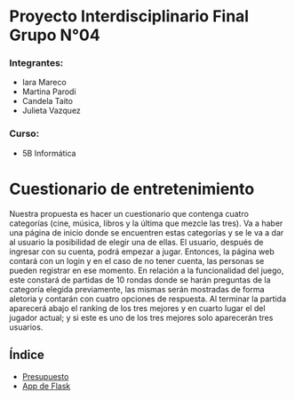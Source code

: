 # Proyecto Interdisciplinario Final Grupo N°04

### Integrantes:  
- Iara Mareco  
- Martina Parodi  
- Candela Taito  
- Julieta Vazquez

### Curso: 
- 5B Informática 

# Cuestionario de entretenimiento 
Nuestra propuesta es hacer un cuestionario que contenga cuatro categorías (cine, música, libros y la última que mezcle las tres). Va a haber una página de inicio donde se encuentren estas categorías y se le va a dar al usuario la posibilidad de elegir una de ellas. El usuario, después de ingresar con su cuenta, podrá empezar a jugar. Entonces, la página web contará con un login y en el caso de no tener cuenta, las personas se pueden registrar en ese momento. En relación a la funcionalidad del juego, este constará de partidas de 10 rondas donde se harán preguntas de la categoría elegida previamente, las mismas serán mostradas de forma aletoria y contarán con cuatro opciones de respuesta. Al terminar la partida aparecerá abajo el ranking de los tres mejores y en cuarto lugar el del jugador actual; y si este es uno de los tres mejores solo aparecerán tres usuarios.

## Índice
- [Presupuesto](https://github.com/iaramareco/G04-TPFINAL-2CUAT/blob/main/Presupuesto.md)
- [App de Flask](https://replit.com/@iaramareco/TP-Final#main.py)   

